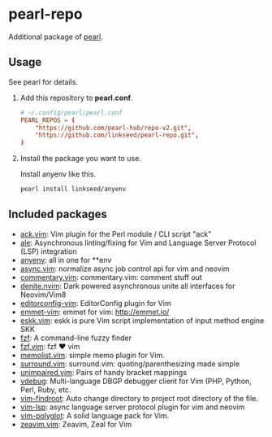 # pearl-repo

Additional package of [pearl](https://github.con/pearl-core/pearl).
## Usage

See pearl for details.

1. Add this repository to **pearl.conf**.

   ```conf
   # ~/.config/pearl/pearl.conf
   PEARL_REPOS = (
       "https://github.com/pearl-hub/repo-v2.git",
       "https://github.com/linkseed/pearl-repo.git",
   )
   ```

1. Install the package you want to use.

   Install anyenv like this.

   ```sh
   pearl install linkseed/anyenv
   ```

## Included packages

- [ack.vim](https://github.com/mileszs/ack.vim):
  Vim plugin for the Perl module / CLI script "ack"
- [ale](https://github.com/w0rp/ale):
  Asynchronous linting/fixing for Vim and Language Server Protocol (LSP) integration
- [anyenv](https://github.com/riywo/anyenv):
  all in one for **env
- [async.vim](https://github.com/prabirshrestha/async.vim):
  normalize async job control api for vim and neovim
- [commentary.vim](https://github.com/tpope/vim-commentary):
  commentary.vim: comment stuff out
- [denite.nvim](https://github.com/Shougo/denite.nvim):
  Dark powered asynchronous unite all interfaces for Neovim/Vim8
- [editorconfig-vim](https://github.com/editorconfig/editorconfig-vim):
  EditorConfig plugin for Vim
- [emmet-vim](https://github.com/mattn/emmet-vim):
  emmet for vim: http://emmet.io/
- [eskk.vim](https://github.com/tyru/eskk.vim):
  eskk is pure Vim script implementation of input method engine SKK
- [fzf](https://github.com/junegunn/fzf):
  A command-line fuzzy finder
- [fzf.vim](https://github.com/junegunn/fzf.vim):
  fzf ❤️ vim 
- [memolist.vim](https://github.com/glidenote/memolist.vim):
  simple memo plugin for Vim.
- [surround.vim](https://github.com/tpope/vim-surround):
  surround.vim: quoting/parenthesizing made simple
- [unimpaired.vim](https://github.com/tpope/vim-unimpaired):
  Pairs of handy bracket mappings
- [vdebug](https://github.com/vim-vdebug/vdebug):
  Multi-language DBGP debugger client for Vim (PHP, Python, Perl, Ruby, etc.
- [vim-findroot](https://github.com/mattn/vim-findroot):
  Auto change directory to project root directory of the file.
- [vim-lsp](https://github.com/prabirshrestha/vim-lsp):
  async language server protocol plugin for vim and neovim
- [vim-polyglot](https://github.com/sheerun/vim-polyglot):
  A solid language pack for Vim.
- [zeavim.vim](https://github.com/KabbAmine/zeavim.vim):
  Zeavim, Zeal for Vim
